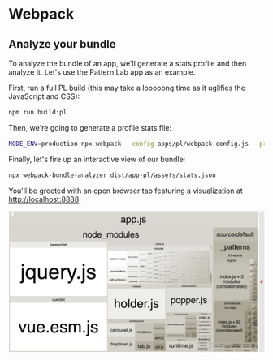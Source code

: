 # Webpack

## Analyze your bundle

To analyze the bundle of an app, we'll generate a stats profile and then analyze it. Let's use the Pattern Lab app as an example.

First, run a full PL build \(this may take a looooong time as it uglifies the JavaScript and CSS\):

```bash
npm run build:pl
```

Then, we're going to generate a profile stats file:

```bash
NODE_ENV=production npx webpack --config apps/pl/webpack.config.js --profile --json > dist/app-pl/assets/stats.json
```

Finally, let's fire up an interactive view of our bundle:

```bash
npx webpack-bundle-analyzer dist/app-pl/assets/stats.json
```

You'll be greeted with an open browser tab featuring a visualization at [http://localhost:8888](http://localhost:8888/):

![webpack-bundle-analyzer showing stats for the default Pattern Lab app bundle](../.gitbook/assets/image.png)

